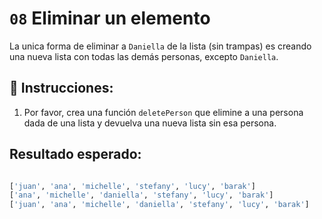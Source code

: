 # `08` Eliminar un elemento

La unica forma de eliminar a `Daniella` de la lista (sin trampas) es creando una nueva lista con todas las demás personas, excepto `Daniella`.

## 📝 Instrucciones:

1. Por favor, crea una función `deletePerson` que elimine a una persona dada de una lista y devuelva una nueva lista sin esa persona.


## Resultado esperado:

 ```py

 ['juan', 'ana', 'michelle', 'stefany', 'lucy', 'barak']
['ana', 'michelle', 'daniella', 'stefany', 'lucy', 'barak']
['juan', 'ana', 'michelle', 'daniella', 'stefany', 'lucy', 'barak']
```